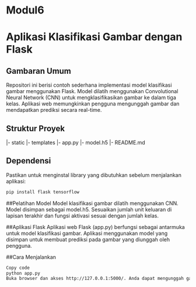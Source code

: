 # Modul6


# Aplikasi Klasifikasi Gambar dengan Flask

## Gambaran Umum
Repositori ini berisi contoh sederhana implementasi model klasifikasi gambar menggunakan Flask. Model dilatih menggunakan Convolutional Neural Network (CNN) untuk mengklasifikasikan gambar ke dalam tiga kelas. Aplikasi web memungkinkan pengguna mengunggah gambar dan mendapatkan prediksi secara real-time.

## Struktur Proyek
|- static
|- templates
|- app.py
|- model.h5
|- README.md


## Dependensi
Pastikan untuk menginstal library yang dibutuhkan sebelum menjalankan aplikasi:
```bash
pip install flask tensorflow
```

##Pelatihan Model
Model klasifikasi gambar dilatih menggunakan CNN. Model disimpan sebagai model.h5. Sesuaikan jumlah unit keluaran di lapisan terakhir dan fungsi aktivasi sesuai dengan jumlah kelas.

##Aplikasi Flask
Aplikasi web Flask (app.py) berfungsi sebagai antarmuka untuk model klasifikasi gambar. Aplikasi menggunakan model yang disimpan untuk membuat prediksi pada gambar yang diunggah oleh pengguna.

##Cara Menjalankan

```bash
Copy code
python app.py
Buka browser dan akses http://127.0.0.1:5000/. Anda dapat mengunggah gambar dan mendapatkan prediksi.
```
